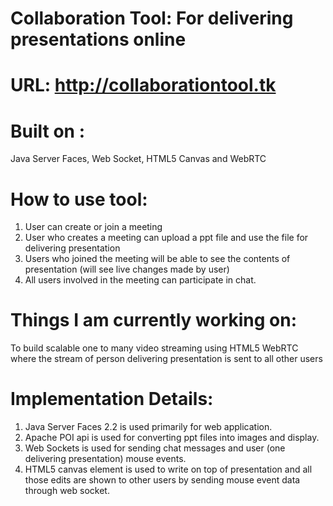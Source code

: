 
Collaboration Tool: For delivering presentations online 
========================================================

URL: http://collaborationtool.tk
===

Built on :
==========
Java Server Faces, Web Socket, HTML5 Canvas and WebRTC

How to use tool:
================
1. User can create or join a meeting 
2. User who creates a meeting can upload a ppt file and use the file for delivering presentation 
3. Users who joined the meeting will be able to see the contents of presentation (will see live changes made by user)
4. All users involved in the meeting can participate in chat.

Things I am currently working on:
==================================
To build scalable one to many video streaming using HTML5 WebRTC where the stream of person delivering presentation is sent to all other users 

Implementation Details:
========================
1. Java Server Faces 2.2 is used primarily for web application.
2. Apache POI api is used for converting ppt files into images and display.
3. Web Sockets is used for sending chat messages and user (one delivering presentation) mouse events.
4. HTML5 canvas element is used to write on top of presentation and all those edits are shown to other users by sending mouse event data through web socket.
